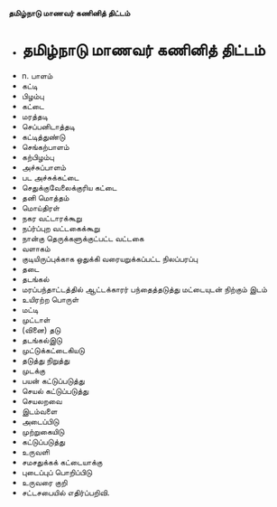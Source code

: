 **தமிழ்நாடு மாணவர் கணினித் திட்டம்**
- # தமிழ்நாடு மாணவர் கணினித் திட்டம்
- n. பாளம்
- கட்டி
- பிழம்பு
- கட்டை
- மரத்தடி
- செப்பனிடாத்தடி
- கட்டித்துண்டு
- செங்கற்பாளம்
- கற்பிழம்பு
- அச்சுப்பாளம்
- பட அச்சுக்கட்டை
- செதுக்குவேலைக்குரிய கட்டை
- தனி மொத்தம்
- மொய்திரள்
- நகர வட்டாரக்கூறு
- நப்ர்ப்புற வட்டகைக்கூறு
- நான்கு தெருக்களுக்குட்பட்ட வட்டகை
- வளாகம்
- குடியிருப்புக்காக ஒதுக்கி வரையறுக்கப்பட்ட நிலப்பரப்பு
- தடை
- தடங்கல்
- மரப்பந்தாட்டத்தில் ஆட்டக்காரர் பந்தைத்தடுத்து மட்டையுடன் நிற்கும் இடம்
- உயிரற்ற பொருள்
- மட்டி
- முட்டாள்
- (வினை) தடு
- தடங்கல்இடு
- முட்டுக்கட்டைகியடு
- தடுத்து நிறுத்து
- முடக்கு
- பயன் கட்டுப்படுத்து
- செயல் கட்டுப்படுத்து
- செயலறவை
- இடம்வளை
- அடைப்பிடு
- முற்றுகையிடு
- கட்டுப்படுத்து
- உருவளி
- சமசதுக்கக் கட்டையாக்கு
- புடைப்புப் பொறிப்பிடு
- உருவரை குறி
- சட்டசபையில் எதிர்ப்பறிவி.

